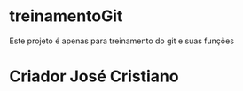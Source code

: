 # treinamentoGit
Este projeto é apenas para treinamento do git e suas funções
# Criador José Cristiano
